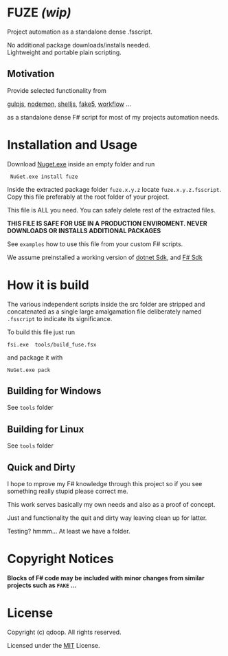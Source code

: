 # FUZE *(wip)*

Project automation as a standalone dense .fsscript.

No additional package downloads/installs needed.<br>
Lightweight and portable plain scripting.


## Motivation
Provide selected functionality from

[gulpjs](https://gulpjs.com/), 
[nodemon](https://nodemon.io/),
[shelljs](http://documentup.com/shelljs/shelljs),
[fake5](https://fake.build/),
[workflow](https://github.com/deis/builder) ...

as a standalone dense F# script for most of my projects automation needs.

# Installation and Usage

Download [Nuget.exe](https://www.nuget.org/downloads) inside an empty folder and run  

```
 NuGet.exe install fuze 
```

Inside the extracted package folder `fuze.x.y.z` locate `fuze.x.y.z.fsscript`. 
Copy this file preferably at the root folder of your project.

This file is ALL you need. You can safely delete rest of the extracted files. 

**THIS FILE IS SAFE FOR USE IN A PRODUCTION ENVIROMENT. NEVER DOWNLOADS OR INSTALLS ADDITIONAL PACKAGES**

See `examples` how to use this file from your custom F# scripts.

We assume preinstalled a working version of [dotnet Sdk](https://www.microsoft.com/net), and [F# Sdk](http://fsharp.org/) 
 


# How it is build

The various independent scripts inside the src folder
are stripped and concatenated as a single large amalgamation file deliberately named `.fsscript` to indicate its significance. 

To build this file just run

```
fsi.exe  tools/build_fuse.fsx
``` 

and package it with

```
NuGet.exe pack
```

## Building for Windows
See `tools` folder

## Building for Linux
See `tools` folder


## Quick and Dirty
I hope to mprove my F# knowledge through this project so if you see something really stupid please correct me.

This work serves basically my own needs and also as a proof of concept.

Just and functionality the quit and dirty way leaving clean up for latter.

Testing? hmmm... At least we have a folder.

# Copyright Notices

**Blocks of F# code may be included with minor changes from similar projects such as `FAKE` ...**

# License

Copyright (c) qdoop. All rights reserved.

Licensed under the [MIT](LICENSE.md) License.

